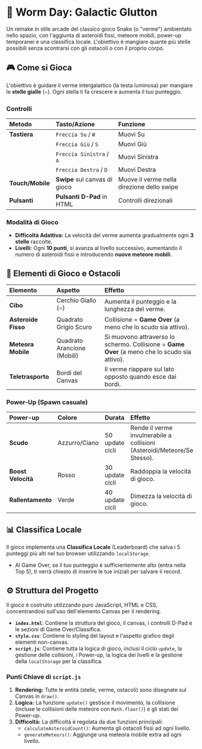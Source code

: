 # 🐛 Worm Day: Galactic Glutton

Un remake in stile arcade del classico gioco Snake (o "verme") ambientato nello spazio, con l'aggiunta di asteroidi fissi, meteore mobili, power-up temporanei e una classifica locale. L'obiettivo è mangiare quante più stelle possibili senza scontrarsi con gli ostacoli o con il proprio corpo.



## 🎮 Come si Gioca

L'obiettivo è guidare il verme intergalattico (la testa luminosa) per mangiare le **stelle gialle** (`⭐`). Ogni stella ti fa crescere e aumenta il tuo punteggio.

### Controlli

| Metodo | Tasto/Azione | Funzione |
| :--- | :--- | :--- |
| **Tastiera** | `Freccia Su` / `W` | Muovi Su |
| | `Freccia Giù` / `S` | Muovi Giù |
| | `Freccia Sinistra` / `A` | Muovi Sinistra |
| | `Freccia Destra` / `D` | Muovi Destra |
| **Touch/Mobile** | **Swipe** sul canvas di gioco | Muove il verme nella direzione dello swipe |
| **Pulsanti** | **Pulsanti D-Pad** in HTML | Controlli direzionali |

### Modalità di Gioco

* **Difficoltà Adattiva:** La velocità del verme aumenta gradualmente ogni **3 stelle** raccolte.
* **Livelli:** Ogni **10 punti**, si avanza al livello successivo, aumentando il numero di asteroidi fissi e introducendo **nuove meteore mobili**.

## 🚀 Elementi di Gioco e Ostacoli

| Elemento | Aspetto | Effetto |
| :--- | :--- | :--- |
| **Cibo** | Cerchio Giallo (`⭐`) | Aumenta il punteggio e la lunghezza del verme. |
| **Asteroide Fisso** | Quadrato Grigio Scuro | Collisione = **Game Over** (a meno che lo scudo sia attivo). |
| **Meteora Mobile** | Quadrato Arancione (Mobili) | Si muovono attraverso lo schermo. Collisione = **Game Over** (a meno che lo scudo sia attivo). |
| **Teletrasporto** | Bordi del Canvas | Il verme riappare sul lato opposto quando esce dai bordi. |

### Power-Up (Spawn casuale)

| Power-up | Colore | Durata | Effetto |
| :--- | :--- | :--- | :--- |
| **Scudo** | Azzurro/Ciano | 50 update cicli | Rende il verme invulnerabile a collisioni (Asteroidi/Meteore/Se Stesso). |
| **Boost Velocità** | Rosso | 30 update cicli | Raddoppia la velocità di gioco. |
| **Rallentamento** | Verde | 40 update cicli | Dimezza la velocità di gioco. |

## 📊 Classifica Locale

Il gioco implementa una **Classifica Locale** (Leaderboard) che salva i 5 punteggi più alti nel tuo browser utilizzando `localStorage`.

* Al Game Over, se il tuo punteggio è sufficientemente alto (entra nella Top 5), ti verrà chiesto di inserire le tue iniziali per salvare il record.

## ⚙️ Struttura del Progetto

Il gioco è costruito utilizzando puro JavaScript, HTML e CSS, concentrandosi sull'uso dell'elemento Canvas per il rendering.

* **`index.html`**: Contiene la struttura del gioco, il canvas, i controlli D-Pad e le sezioni di Game Over/Classifica.
* **`style.css`**: Contiene lo styling del layout e l'aspetto grafico degli elementi non-canvas.
* **`script.js`**: Contiene tutta la logica di gioco, inclusi il ciclo `update`, la gestione delle collisioni, i Power-up, la logica dei livelli e la gestione della `localStorage` per la classifica.

### Punti Chiave di `script.js`

1.  **Rendering:** Tutte le entità (stelle, verme, ostacoli) sono disegnate sul Canvas in `draw()`.
2.  **Logica:** La funzione `update()` gestisce il movimento, la collisione (incluse le collisioni delle meteore con `Math.floor()`) e gli stati dei Power-up.
3.  **Difficoltà:** La difficoltà è regolata da due funzioni principali:
    * `calculateAsteroidCount()`: Aumenta gli ostacoli fissi ad ogni livello.
    * `generateMeteors()`: Aggiunge una meteora mobile extra ad ogni livello.
